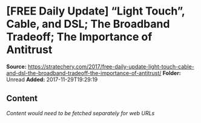 # [FREE Daily Update] “Light Touch”, Cable, and DSL; The Broadband Tradeoff; The Importance of Antitrust

**Source:** https://stratechery.com/2017/free-daily-update-light-touch-cable-and-dsl-the-broadband-tradeoff-the-importance-of-antitrust/
**Folder:** Unread
**Added:** 2017-11-29T19:29:19




## Content
*Content would need to be fetched separately for web URLs*
